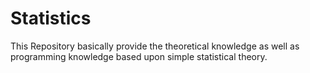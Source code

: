 # Statistics
This Repository basically provide the theoretical knowledge as well as programming knowledge based upon simple statistical  theory.
